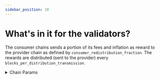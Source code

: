 ```yaml
---
sidebar_position: 10
---
```


# What's in it for the validators?

The consumer chains sends a portion of its fees and inflation as reward to the provider chain as defined by `consumer_redistribution_fraction`. The rewards are distributed (sent to the provider) every `blocks_per_distribution_transmission`.

<details>
  <summary>Chain Params</summary>
  <div><strong>consumer_redistribution_fraction</strong> and <strong>blocks_per_distribution_transmission</strong> are parameters defined in the ConsumerAdditionProposal used to create the consumer chain. These parameters can be changed via consumer chain governance.</div>
</details>


